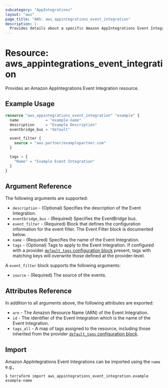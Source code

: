 ```yaml
---
subcategory: "AppIntegrations"
layout: "aws"
page_title: "AWS: aws_appintegrations_event_integration"
description: |-
  Provides details about a specific Amazon AppIntegrations Event Integration
---
```


# Resource: aws_appintegrations_event_integration

Provides an Amazon AppIntegrations Event Integration resource.

## Example Usage

```terraform
resource "aws_appintegrations_event_integration" "example" {
  name            = "example-name"
  description     = "Example Description"
  eventbridge_bus = "default"

  event_filter {
    source = "aws.partner/examplepartner.com"
  }

  tags = {
    "Name" = "Example Event Integration"
  }
}
```

## Argument Reference

The following arguments are supported:

* `description` - (Optional) Specifies the description of the Event Integration.
* `eventbridge_bus` - (Required) Specifies the EventBridge bus.
* `event_filter` - (Required) Block that defines the configuration information for the event filter. The Event Filter block is documented below.
* `name` - (Required) Specifies the name of the Event Integration.
* `tags` - (Optional) Tags to apply to the Event Integration. If configured with a provider [`default_tags` configuration block](https://registry.terraform.io/providers/hashicorp/aws/latest/docs#default_tags-configuration-block) present, tags with matching keys will overwrite those defined at the provider-level.

A `event_filter` block supports the following arguments:

* `source` - (Required) The source of the events.

## Attributes Reference

In addition to all arguments above, the following attributes are exported:

* `arn` - The Amazon Resource Name (ARN) of the Event Integration.
* `id` - The identifier of the Event Integration which is the name of the Event Integration.
* `tags_all` - A map of tags assigned to the resource, including those inherited from the provider [`default_tags` configuration block](https://registry.terraform.io/providers/hashicorp/aws/latest/docs#default_tags-configuration-block).

## Import

Amazon AppIntegrations Event Integrations can be imported using the `name` e.g.,

```
$ terraform import aws_appintegrations_event_integration.example example-name
```
